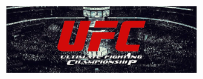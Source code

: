 <!DOCTYPE html>
<html lang="en">
<head>
    <meta charset="UTF-8">
    <meta name="viewport" content="width=device-width, initial-scale=1.0">
    <title>Blog Esportivo- Maiores Campeões do UFC</title>
</head>
<body>
    <main>
        <div>
            <img src="./src/imagens/UFC.jpg" alt="UFC">
        </div>
    </main>
</body>
</html>
